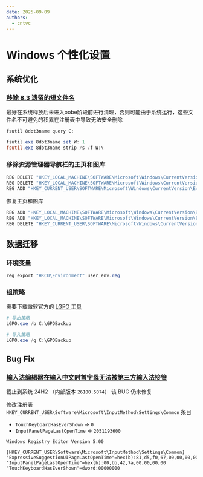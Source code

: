 ```yaml
---
date: 2025-09-09
authors:
  - cntvc
---
```


# Windows 个性化设置

<!-- more -->

## 系统优化

### [移除 8.3 遗留的短文件名](https://schneegans.de/windows/no-8.3/)

最好在系统释放后未进入oobe阶段前进行清理，否则可能由于系统运行，这些文件名不可避免的积累在注册表中导致无法安全删除

```powershell
fsutil 8dot3name query C:

fsutil.exe 8dot3name set W: 1
fsutil.exe 8dot3name strip /s /f W:\
```

### 移除资源管理器导航栏的主页和图库
```powershell
REG DELETE "HKEY_LOCAL_MACHINE\SOFTWARE\Microsoft\Windows\CurrentVersion\Explorer\Desktop\NameSpace\{e88865ea-0e1c-4e20-9aa6-edcd0212c87c}" /f
REG DELETE "HKEY_LOCAL_MACHINE\SOFTWARE\Microsoft\Windows\CurrentVersion\Explorer\Desktop\NameSpace\{f874310e-b6b7-47dc-bc84-b9e6b38f5903}" /f
REG ADD "HKEY_CURRENT_USER\SOFTWARE\Microsoft\Windows\CurrentVersion\Explorer\Advanced" /f /v "LaunchTo" /t REG_DWORD /d "1"
```

恢复主页和图库

```powershell
REG ADD "HKEY_LOCAL_MACHINE\SOFTWARE\Microsoft\Windows\CurrentVersion\Explorer\Desktop\NameSpace\{e88865ea-0e1c-4e20-9aa6-edcd0212c87c}" /f /ve /t REG_SZ /d "{e88865ea-0e1c-4e20-9aa6-edcd0212c87c}"
REG ADD "HKEY_LOCAL_MACHINE\SOFTWARE\Microsoft\Windows\CurrentVersion\Explorer\Desktop\NameSpace\{f874310e-b6b7-47dc-bc84-b9e6b38f5903}" /f /ve /t REG_SZ /d "CLSID_MSGraphHomeFolder"
REG DELETE "HKEY_CURRENT_USER\SOFTWARE\Microsoft\Windows\CurrentVersion\Explorer\Advanced" /f /v "LaunchTo"
```

## 数据迁移

### 环境变量
```powershell
reg export "HKCU\Environment" user_env.reg
```

### 组策略
需要下载微软官方的 [LGPO 工具](https://www.microsoft.com/en-us/download/details.aspx?id=55319)

```powershell
# 导出策略
LGPO.exe /b C:\GPOBackup

# 导入策略
LGPO.exe /g C:\GPOBackup
```

## Bug Fix

### [输入法编辑器在输入中文时首字母无法被第三方输入法接管](https://learn.microsoft.com/zh-cn/answers/questions/3971899/windows11-24h2-(-)?forum=windows-all&referrer=answers)

截止到系统 24H2 （内部版本 `26100.5074`）  该 BUG 仍未修复

修改注册表 `HKEY_CURRENT_USER\Software\Microsoft\InputMethod\Settings\Common` 条目
- `TouchKeyboardHasEverShown`  => `0`
- `InputPanelPageLastOpenTime`  => `2051193600`


```reg
Windows Registry Editor Version 5.00

[HKEY_CURRENT_USER\Software\Microsoft\InputMethod\Settings\Common]
"ExpressiveSuggestionUIPageLastOpenTime"=hex(b):81,d5,f0,67,00,00,00,00
"InputPanelPageLastOpenTime"=hex(b):00,bb,42,7a,00,00,00,00
"TouchKeyboardHasEverShown"=dword:00000000
```
